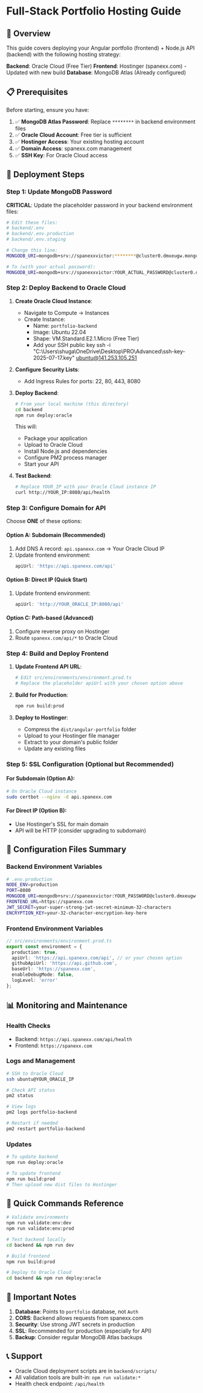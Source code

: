 # Full-Stack Portfolio Hosting Guide

## 🎯 Overview

This guide covers deploying your Angular portfolio (frontend) + Node.js API (backend) with the following hosting strategy:

**Backend**: Oracle Cloud (Free Tier)
**Frontend**: Hostinger (spanexx.com) - Updated with new build
**Database**: MongoDB Atlas (Already configured)

## 📋 Prerequisites

Before starting, ensure you have:

1. ✅ **MongoDB Atlas Password**: Replace `********` in backend environment files
2. ✅ **Oracle Cloud Account**: Free tier is sufficient
3. ✅ **Hostinger Access**: Your existing hosting account
4. ✅ **Domain Access**: spanexx.com management
5. ✅ **SSH Key**: For Oracle Cloud access

## 🚀 Deployment Steps

### Step 1: Update MongoDB Password

**CRITICAL**: Update the placeholder password in your backend environment files:

```bash
# Edit these files:
# backend/.env
# backend/.env.production  
# backend/.env.staging

# Change this line:
MONGODB_URI=mongodb+srv://spanexxvictor:********@cluster0.dmxeugw.mongodb.net/portfolio?retryWrites=true&w=majority&appName=Cluster0

# To (with your actual password):
MONGODB_URI=mongodb+srv://spanexxvictor:YOUR_ACTUAL_PASSWORD@cluster0.dmxeugw.mongodb.net/portfolio?retryWrites=true&w=majority&appName=Cluster0
```

### Step 2: Deploy Backend to Oracle Cloud

1. **Create Oracle Cloud Instance**:
   - Navigate to Compute → Instances
   - Create Instance:
     - Name: `portfolio-backend`
     - Image: Ubuntu 22.04
     - Shape: VM.Standard.E2.1.Micro (Free Tier)
     - Add your SSH public key
     ssh -i "C:\Users\shuga\OneDrive\Desktop\PRO\Advanced\ssh-key-2025-07-17.key" ubuntu@141.253.105.251


2. **Configure Security Lists**:
   - Add Ingress Rules for ports: 22, 80, 443, 8080

3. **Deploy Backend**:
   ```bash
   # From your local machine (this directory)
   cd backend
   npm run deploy:oracle
   ```
   
   This will:
   - Package your application
   - Upload to Oracle Cloud
   - Install Node.js and dependencies
   - Configure PM2 process manager
   - Start your API

4. **Test Backend**:
   ```bash
   # Replace YOUR_IP with your Oracle Cloud instance IP
   curl http://YOUR_IP:8080/api/health
   ```

### Step 3: Configure Domain for API

Choose **ONE** of these options:

#### Option A: Subdomain (Recommended)
1. Add DNS A record: `api.spanexx.com` → Your Oracle Cloud IP
2. Update frontend environment:
   ```typescript
   apiUrl: 'https://api.spanexx.com/api'
   ```

#### Option B: Direct IP (Quick Start)
1. Update frontend environment:
   ```typescript
   apiUrl: 'http://YOUR_ORACLE_IP:8080/api'
   ```

#### Option C: Path-based (Advanced)
1. Configure reverse proxy on Hostinger
2. Route `spanexx.com/api/*` to Oracle Cloud

### Step 4: Build and Deploy Frontend

1. **Update Frontend API URL**:
   ```bash
   # Edit src/environments/environment.prod.ts
   # Replace the placeholder apiUrl with your chosen option above
   ```

2. **Build for Production**:
   ```bash
   npm run build:prod
   ```

3. **Deploy to Hostinger**:
   - Compress the `dist/angular-portfolio` folder
   - Upload to your Hostinger file manager
   - Extract to your domain's public folder
   - Update any existing files

### Step 5: SSL Configuration (Optional but Recommended)

#### For Subdomain (Option A):
```bash
# On Oracle Cloud instance
sudo certbot --nginx -d api.spanexx.com
```

#### For Direct IP (Option B):
- Use Hostinger's SSL for main domain
- API will be HTTP (consider upgrading to subdomain)

## 🔧 Configuration Files Summary

### Backend Environment Variables
```bash
# .env.production
NODE_ENV=production
PORT=8080
MONGODB_URI=mongodb+srv://spanexxvictor:YOUR_PASSWORD@cluster0.dmxeugw.mongodb.net/portfolio?retryWrites=true&w=majority&appName=Cluster0
FRONTEND_URL=https://spanexx.com
JWT_SECRET=your-super-strong-jwt-secret-minimum-32-characters
ENCRYPTION_KEY=your-32-character-encryption-key-here
```

### Frontend Environment Variables
```typescript
// src/environments/environment.prod.ts
export const environment = {
  production: true,
  apiUrl: 'https://api.spanexx.com/api', // or your chosen option
  githubApiUrl: 'https://api.github.com',
  baseUrl: 'https://spanexx.com',
  enableDebugMode: false,
  logLevel: 'error'
};
```

## 📊 Monitoring and Maintenance

### Health Checks
- Backend: `https://api.spanexx.com/api/health`
- Frontend: `https://spanexx.com`

### Logs and Management
```bash
# SSH to Oracle Cloud
ssh ubuntu@YOUR_ORACLE_IP

# Check API status
pm2 status

# View logs
pm2 logs portfolio-backend

# Restart if needed
pm2 restart portfolio-backend
```

### Updates
```bash
# To update backend
npm run deploy:oracle

# To update frontend
npm run build:prod
# Then upload new dist files to Hostinger
```

## 🎯 Quick Commands Reference

```bash
# Validate environments
npm run validate:env:dev
npm run validate:env:prod

# Test backend locally
cd backend && npm run dev

# Build frontend
npm run build:prod

# Deploy to Oracle Cloud
cd backend && npm run deploy:oracle
```

## 🚨 Important Notes

1. **Database**: Points to `portfolio` database, not `Auth`
2. **CORS**: Backend allows requests from spanexx.com
3. **Security**: Use strong JWT secrets in production
4. **SSL**: Recommended for production (especially for API)
5. **Backup**: Consider regular MongoDB Atlas backups

## 📞 Support

- Oracle Cloud deployment scripts are in `backend/scripts/`
- All validation tools are built-in: `npm run validate:*`
- Health check endpoint: `/api/health`